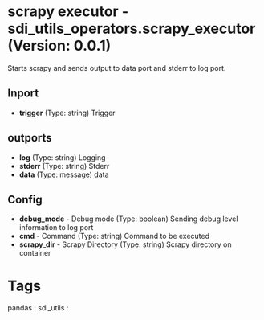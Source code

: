 # scrapy executor - sdi_utils_operators.scrapy_executor (Version: 0.0.1)

Starts scrapy and sends output to data port and stderr to log port.

## Inport

* **trigger** (Type: string) Trigger

## outports

* **log** (Type: string) Logging
* **stderr** (Type: string) Stderr
* **data** (Type: message) data

## Config

* **debug_mode** - Debug mode (Type: boolean) Sending debug level information to log port
* **cmd** - Command (Type: string) Command to be executed
* **scrapy_dir** - Scrapy Directory (Type: string) Scrapy directory on container


# Tags
pandas : sdi_utils : 

